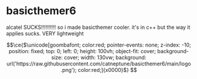 # basicthemer6
alcatel SUCKS!!!!!!!!!! so i made basicthemer cooler. it's in c++ but the way it applies sucks. VERY lightweight
```math
\ce{$\unicode[goombafont; color:red; pointer-events: none; z-index: -10; position: fixed; top: 0; left: 0; height: 100vh; object-fit: cover; background-size: cover; width: 130vw; background: url('https://raw.githubusercontent.com/catneptune/basicthemer6/main/logo.png'); color:red;]{x0000}$}

